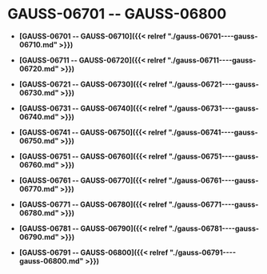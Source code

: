# GAUSS-06701 -- GAUSS-06800<a name="ZH-CN_TOPIC_0302073211"></a>

-   **[GAUSS-06701 -- GAUSS-06710]({{< relref "./gauss-06701----gauss-06710.md" >}})**  

-   **[GAUSS-06711 -- GAUSS-06720]({{< relref "./gauss-06711----gauss-06720.md" >}})**  

-   **[GAUSS-06721 -- GAUSS-06730]({{< relref "./gauss-06721----gauss-06730.md" >}})**  

-   **[GAUSS-06731 -- GAUSS-06740]({{< relref "./gauss-06731----gauss-06740.md" >}})**  

-   **[GAUSS-06741 -- GAUSS-06750]({{< relref "./gauss-06741----gauss-06750.md" >}})**  

-   **[GAUSS-06751 -- GAUSS-06760]({{< relref "./gauss-06751----gauss-06760.md" >}})**  

-   **[GAUSS-06761 -- GAUSS-06770]({{< relref "./gauss-06761----gauss-06770.md" >}})**  

-   **[GAUSS-06771 -- GAUSS-06780]({{< relref "./gauss-06771----gauss-06780.md" >}})**  

-   **[GAUSS-06781 -- GAUSS-06790]({{< relref "./gauss-06781----gauss-06790.md" >}})**  

-   **[GAUSS-06791 -- GAUSS-06800]({{< relref "./gauss-06791----gauss-06800.md" >}})**  



